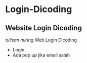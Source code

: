 Login-Dicoding
==
Website Login Dicoding
--
*tulisan miring*
Web Login Dicoding
- Login
- Ada pop up jika email salah
